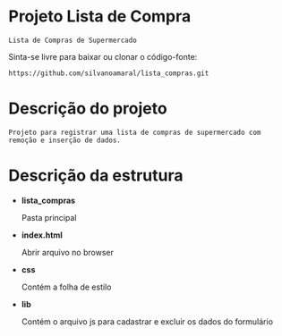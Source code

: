# Projeto Lista de Compra

	Lista de Compras de Supermercado

Sinta-se livre para baixar ou clonar o código-fonte:

	https://github.com/silvanoamaral/lista_compras.git

# Descrição do projeto

	Projeto para registrar uma lista de compras de supermercado com remoção e inserção de dados.

# Descrição da estrutura

- **lista_compras** 

	Pasta principal

- **index.html** 

	Abrir arquivo no browser

- **css** 

	Contém a folha de estilo

- **lib** 

	Contém o arquivo js para cadastrar e excluir os dados do formulário
